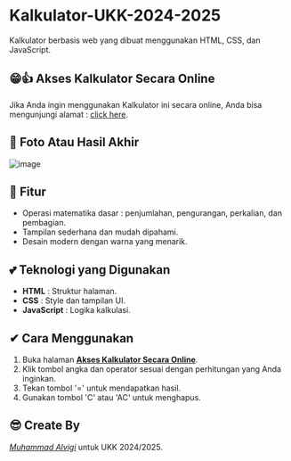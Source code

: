 # Kalkulator-UKK-2024-2025
Kalkulator berbasis web yang dibuat menggunakan HTML, CSS, dan JavaScript.

## 😁👍 Akses Kalkulator Secara Online
Jika Anda ingin menggunakan Kalkulator ini secara online, Anda bisa mengunjungi alamat : [click here](https://muhammadalvigi.github.io/Kalkulator-UKK-2024-2025/).

## 📸 Foto Atau Hasil Akhir
![image](https://github.com/user-attachments/assets/e0bd8182-1365-4e9d-9dd2-6b7f500d59b2)


## 💯 Fitur
- Operasi matematika dasar : penjumlahan, pengurangan, perkalian, dan pembagian.
- Tampilan sederhana dan mudah dipahami.
- Desain modern dengan warna yang menarik.

## 💕 Teknologi yang Digunakan
- **HTML** : Struktur halaman.
- **CSS** : Style dan tampilan UI.
- **JavaScript** : Logika kalkulasi.

## ✔ Cara Menggunakan
1. Buka halaman [**Akses Kalkulator Secara Online**](https://muhammadalvigi.github.io/Kalkulator-UKK-2024-2025/).
2. Klik tombol angka dan operator sesuai dengan perhitungan yang Anda inginkan.
3. Tekan tombol '=' untuk mendapatkan hasil.
4. Gunakan tombol 'C' atau 'AC' untuk menghapus.

## 😎 Create By
[*Muhammad Alvigi*](https://wa.me/085750097330) untuk UKK 2024/2025.
